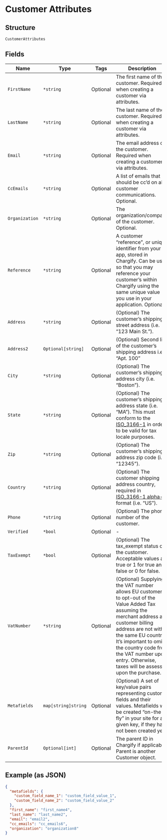 
# Customer Attributes

## Structure

`CustomerAttributes`

## Fields

| Name | Type | Tags | Description |
|  --- | --- | --- | --- |
| `FirstName` | `*string` | Optional | The first name of the customer. Required when creating a customer via attributes. |
| `LastName` | `*string` | Optional | The last name of the customer. Required when creating a customer via attributes. |
| `Email` | `*string` | Optional | The email address of the customer. Required when creating a customer via attributes. |
| `CcEmails` | `*string` | Optional | A list of emails that should be cc’d on all customer communications. Optional. |
| `Organization` | `*string` | Optional | The organization/company of the customer. Optional. |
| `Reference` | `*string` | Optional | A customer “reference”, or unique identifier from your app, stored in Chargify. Can be used so that you may reference your customer’s within Chargify using the same unique value you use in your application. Optional. |
| `Address` | `*string` | Optional | (Optional) The customer’s shipping street address (i.e. “123 Main St.”). |
| `Address2` | `Optional[string]` | Optional | (Optional) Second line of the customer’s shipping address i.e. “Apt. 100” |
| `City` | `*string` | Optional | (Optional) The customer’s shipping address city (i.e. “Boston”). |
| `State` | `*string` | Optional | (Optional) The customer’s shipping address state (i.e. “MA”). This must conform to the [ISO_3166-1](https://en.wikipedia.org/wiki/ISO_3166-1#Current_codes) in order to be valid for tax locale purposes. |
| `Zip` | `*string` | Optional | (Optional) The customer’s shipping address zip code (i.e. “12345”). |
| `Country` | `*string` | Optional | (Optional) The customer shipping address country, required in [ISO_3166-1 alpha-2](https://en.wikipedia.org/wiki/ISO_3166-1_alpha-2) format (i.e. “US”). |
| `Phone` | `*string` | Optional | (Optional) The phone number of the customer. |
| `Verified` | `*bool` | Optional | - |
| `TaxExempt` | `*bool` | Optional | (Optional) The tax_exempt status of the customer. Acceptable values are true or 1 for true and false or 0 for false. |
| `VatNumber` | `*string` | Optional | (Optional) Supplying the VAT number allows EU customer’s to opt-out of the Value Added Tax assuming the merchant address and customer billing address are not within the same EU country. It’s important to omit the country code from the VAT number upon entry. Otherwise, taxes will be assessed upon the purchase. |
| `Metafields` | `map[string]string` | Optional | (Optional) A set of key/value pairs representing custom fields and their values. Metafields will be created “on-the-fly” in your site for a given key, if they have not been created yet. |
| `ParentId` | `Optional[int]` | Optional | The parent ID in Chargify if applicable. Parent is another Customer object. |

## Example (as JSON)

```json
{
  "metafields": {
    "custom_field_name_1": "custom_field_value_1",
    "custom_field_name_2": "custom_field_value_2"
  },
  "first_name": "first_name4",
  "last_name": "last_name2",
  "email": "email2",
  "cc_emails": "cc_emails6",
  "organization": "organization8"
}
```

